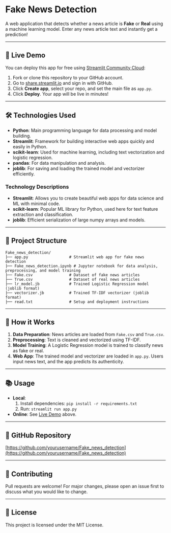 # Fake News Detection

A web application that detects whether a news article is **Fake** or **Real** using a machine learning model. Enter any news article text and instantly get a prediction!

---

## 🚀 Live Demo

You can deploy this app for free using [Streamlit Community Cloud](https://share.streamlit.io/):

1. Fork or clone this repository to your GitHub account.
2. Go to [share.streamlit.io](https://share.streamlit.io/) and sign in with GitHub.
3. Click **Create app**, select your repo, and set the main file as `app.py`.
4. Click **Deploy**. Your app will be live in minutes!

---

## 🛠️ Technologies Used

- **Python**: Main programming language for data processing and model building.
- **Streamlit**: Framework for building interactive web apps quickly and easily in Python.
- **scikit-learn**: Used for machine learning, including text vectorization and logistic regression.
- **pandas**: For data manipulation and analysis.
- **joblib**: For saving and loading the trained model and vectorizer efficiently.

### Technology Descriptions
- **Streamlit**: Allows you to create beautiful web apps for data science and ML with minimal code.
- **scikit-learn**: Popular ML library for Python, used here for text feature extraction and classification.
- **joblib**: Efficient serialization of large numpy arrays and models.

---

## 📁 Project Structure

```
Fake_news_detection/
├── app.py                  # Streamlit web app for fake news detection
├── Fake_news_detection.ipynb # Jupyter notebook for data analysis, preprocessing, and model training
├── Fake.csv                # Dataset of fake news articles
├── True.csv                # Dataset of real news articles
├── lr_model.jb             # Trained Logistic Regression model (joblib format)
├── vectorizer.jb           # Trained TF-IDF vectorizer (joblib format)
├── read.txt                # Setup and deployment instructions
```

---

## 📖 How it Works

1. **Data Preparation**: News articles are loaded from `Fake.csv` and `True.csv`.
2. **Preprocessing**: Text is cleaned and vectorized using TF-IDF.
3. **Model Training**: A Logistic Regression model is trained to classify news as fake or real.
4. **Web App**: The trained model and vectorizer are loaded in `app.py`. Users input news text, and the app predicts its authenticity.

---

## 📚 Usage

- **Local**:  
  1. Install dependencies: `pip install -r requirements.txt`  
  2. Run: `streamlit run app.py`
- **Online**: See [Live Demo](#-live-demo) above.

---

## 🔗 GitHub Repository

[https://github.com/yourusername/Fake_news_detection](https://github.com/yourusername/Fake_news_detection)

---

## 🤝 Contributing

Pull requests are welcome! For major changes, please open an issue first to discuss what you would like to change.

---

## 📄 License

This project is licensed under the MIT License. 